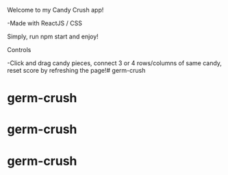 Welcome to my Candy Crush app!

-Made with ReactJS / CSS

Simply, run npm start and enjoy!

Controls

-Click and drag candy pieces, connect 3 or 4 rows/columns of same candy, reset score by refreshing the page!# germ-crush
# germ-crush
# germ-crush
# germ-crush
